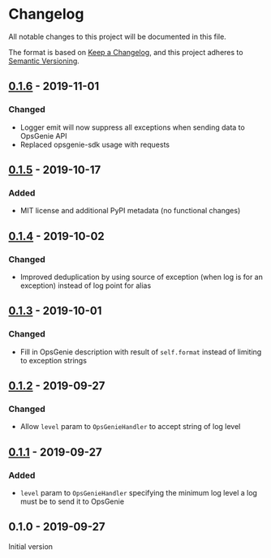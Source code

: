 # Changelog
All notable changes to this project will be documented in this file.

The format is based on [Keep a Changelog](https://keepachangelog.com/en/1.0.0/),
and this project adheres to [Semantic Versioning](https://semver.org/spec/v2.0.0.html).

## [0.1.6] - 2019-11-01
### Changed
- Logger emit will now suppress all exceptions when sending data to OpsGenie API
- Replaced opsgenie-sdk usage with requests

## [0.1.5] - 2019-10-17
### Added
- MIT license and additional PyPI metadata (no functional changes)

## [0.1.4] - 2019-10-02
### Changed
- Improved deduplication by using source of exception (when log is for an exception) instead of log point for alias

## [0.1.3] - 2019-10-01
### Changed
- Fill in OpsGenie description with result of `self.format` instead of limiting to exception strings

## [0.1.2] - 2019-09-27
### Changed
- Allow `level` param to `OpsGenieHandler` to accept string of log level

## [0.1.1] - 2019-09-27
### Added
- `level` param to `OpsGenieHandler` specifying the minimum log level a log must be to send it to OpsGenie

## 0.1.0 - 2019-09-27
Initial version


[Unreleased]: https://github.com/triaxtec/opsgenie-logger/compare/master...develop
[0.1.6]: https://github.com/triaxtec/opsgenie-logger/releases/tag/v.0.1.6
[0.1.5]: https://github.com/triaxtec/opsgenie-logger/releases/tag/v.0.1.5
[0.1.4]: https://github.com/triaxtec/opsgenie-logger/releases/tag/v.0.1.4
[0.1.3]: https://github.com/triaxtec/opsgenie-logger/releases/tag/v.0.1.3
[0.1.2]: https://github.com/triaxtec/opsgenie-logger/releases/tag/v.0.1.2
[0.1.1]: https://github.com/triaxtec/opsgenie-logger/releases/tag/v.0.1.1
[0.1.0]: https://github.com/triaxtec/opsgenie-logger/releases/tag/v.0.1.0
